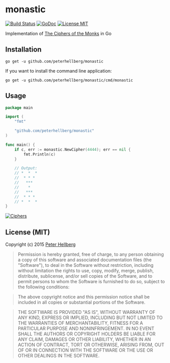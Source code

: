 # monastic

[![Build Status](https://travis-ci.org/peterhellberg/monastic.svg?branch=master)](https://travis-ci.org/peterhellberg/monastic)
[![GoDoc](https://img.shields.io/badge/godoc-reference-blue.svg?style=flat)](https://godoc.org/github.com/peterhellberg/monastic)
[![License MIT](https://img.shields.io/badge/license-MIT-lightgrey.svg?style=flat)](https://github.com/peterhellberg/monastic#license-mit)

Implementation of [The Ciphers of the Monks](https://en.wikipedia.org/wiki/The_Ciphers_of_the_Monks) in Go

## Installation

    go get -u github.com/peterhellberg/monastic

If you want to install the command line application:

    go get -u github.com/peterhellberg/monastic/cmd/monastic

## Usage

```go
package main

import (
	"fmt"

	"github.com/peterhellberg/monastic"
)

func main() {
	if c, err := monastic.NewCipher(4444); err == nil {
		fmt.Println(c)
	}

	// Output:
	// *  *  *
	//  * * *
	//   ***
	//    *
	//   ***
	//  * * *
	// *  *  *
}
```

[![Ciphers](http://www.davidaking.org/Photos/Ciphers_clip_image002.jpg)](http://www.davidaking.org/Ciphers.htm)

## License (MIT)

Copyright (c) 2015 [Peter Hellberg](http://c7.se/)

> Permission is hereby granted, free of charge, to any person obtaining
> a copy of this software and associated documentation files (the
> "Software"), to deal in the Software without restriction, including
> without limitation the rights to use, copy, modify, merge, publish,
> distribute, sublicense, and/or sell copies of the Software, and to
> permit persons to whom the Software is furnished to do so, subject to
> the following conditions:

> The above copyright notice and this permission notice shall be
> included in all copies or substantial portions of the Software.

> THE SOFTWARE IS PROVIDED "AS IS", WITHOUT WARRANTY OF ANY KIND,
> EXPRESS OR IMPLIED, INCLUDING BUT NOT LIMITED TO THE WARRANTIES OF
> MERCHANTABILITY, FITNESS FOR A PARTICULAR PURPOSE AND
> NONINFRINGEMENT. IN NO EVENT SHALL THE AUTHORS OR COPYRIGHT HOLDERS BE
> LIABLE FOR ANY CLAIM, DAMAGES OR OTHER LIABILITY, WHETHER IN AN ACTION
> OF CONTRACT, TORT OR OTHERWISE, ARISING FROM, OUT OF OR IN CONNECTION
> WITH THE SOFTWARE OR THE USE OR OTHER DEALINGS IN THE SOFTWARE.
